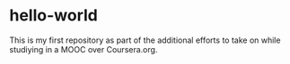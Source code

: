 # hello-world
This is my first repository as part of the additional efforts to take on while studiying in a MOOC over Coursera.org. 
